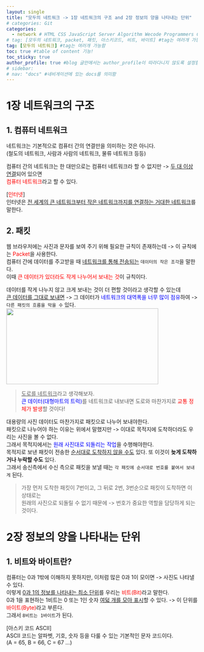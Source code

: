 ```yaml
---
layout: single
title: "모두의 네트워크 -> 1장 네트워크의 구조 and 2장 정보의 양을 나타내는 단위"
# categories: Git
categories:
  - network # HTML CSS JavaScript Server Algorithm Wecode Programmers CS vsCode
# tag: [모두의 네트워크, packet, 패킷, 아스키코드, 비트, 바이트] #tag는 여러개 가능함
tag: [모두의 네트워크] #tag는 여러개 가능함
toc: true #table of content 기능!
toc_sticky: true
author_profile: true #blog 글안에서는 author_profile이 따라다니지 않도록 설정함
# sidebar:
# nav: "docs" #네비게이션에 있는 docs를 의미함
---
```

# 1장 네트워크의 구조  
## 1. 컴퓨터 네트워크
네트워크는 기본적으로 컴퓨터 간의 연결만을 의미하는 것은 아니다.  
(철도의 네트워크, 사람과 사람의 네트워크, 물류 네트워크 등등)  

컴퓨터 간의 네트워크는 한 대만으로는 컴퓨터 네트워크라 할 수 없지만 -> <u>두 대 이상 연결</u>되어 있으면  
<span style="color:red">컴퓨터 네트워크</span>라고 할 수 있다.  

[<span style="color:red">인터넷</span>]   
인터넷은 <u>전 세계의 큰 네트워크부터 작은 네트워크까지를 연결하는 거대한 네트워크</u>를 말한다.  

## 2. 패킷
웹 브라우저에는 사진과 문자를 보여 주기 위해 필요한 규칙이 존재하는데 -> 이 규칙에는 <span style="color:red">Packet</span>을 사용한다.  
컴퓨터 간에 데이터를 주고받을 때 <u>네트워크를 통해 전송되는</u> `데이터의 작은 조각`을 말한다.  
이때 <span style="color:red">큰 데이터가 있더라도 작게 나누어서 보내는 것</span>이 규칙이다.  

데이터를 작게 나누지 않고 크게 보내는 것이 더 편할 것이라고 생각할 수 있는데  
<u>큰 데이터를 그대로 보내면</u> -> 그 데이터가 <span style="color:blue">네트워크의 대역폭을 너무 많이 점유</span>하여 ->  
`다른 패킷의 흐름을 막을 수` 있다.  
<img src="https://user-images.githubusercontent.com/87808288/164972161-b6df5bbf-c481-4c7f-94dd-d84c65e09181.png" width="400" height="200">  
> <u>도로를 네트워크</u>라고 생각해보자.  
<span style="color:blue">큰 데이터(대형마트의 트럭)</span>를 네트워크로 내보내면 도로와 마찬가지로 <span style="color:red">교통 정체가 발생</span>할 것이다!  

대용량의 사진 데이터도 마찬가지로 패킷으로 나누어 보내야한다.  
패킷으로 나누어야 하는 이유는 위에서 말했지만 -> 이대로 목적지에 도착하더라도 우리는 사진을 볼 수 없다.  
그래서 목적지에서는 <span style="color:blue">원래 사진대로 되돌리는 작업</span>을 수행해야한다.  
목적지로 보낸 패킷이 전송한 <u>순서대로 도착하지 않을 수도</u> 있다. 또 이것이 **늦게 도착하거나 누락할 수도** 있다.  
그래서 송신측에서 수신 측으로 패킷을 보낼 때는 `각 패킷에 순서대로 번호를 붙여서 보내게` 된다.  
> 가장 먼저 도착한 패킷이 7번이고, 그 뒤로 2번, 3번순으로 패킷이 도착하면 이 상태로는   
원래의 사진으로 되돌릴 수 없기 때문에 -> 번호가 중요한 역할을 담당하게 되는 것이다.  

# 2장 정보의 양을 나타내는 단위
## 1. 비트와 바이트란?  
컴퓨터는 0과 1밖에 이해하지 못하지만, 이처럼 많은 0과 1이 모이면 -> 사진도 나타낼 수 있다.  
이렇게 <u>0과 1의 정보를 나타내는 최소 단위</u>를 우리는 <span style="color:red">비트(Bit)</span>라고 말한다.  
0과 1을 표현하는 1비트는 0 또는 1인 숫자 <u>여덟 개를 모아 표시</u>할 수 있다. -> 이 단위를 <span style="color:red">바이트(Byte)</span>라고 부른다.  
그래서 `8비트는 1바이트`가 된다.  

[아스키 코드 ASCII]  
ASCII 코드는 알파벳, 기호, 숫자 등을 다룰 수 있는 기본적인 문자 코드이다.  
(A = 65, B = 66, C = 67 ...)  

<!-- ### 2. Link 넣기

```

유형 1: (설명어를 입력) : [gunhee's coding blog](https://gunhee-jeong.github.io/)
유형 2: (URL 자동연결) : <https://gunhee-jeong.github.io/>
유형 3: (동일 파일 내 '문단으로 이동') : [1. Header로 이동](###-1-header)

```

유형 1: (설명어를 입력) : [gunhee's coding blog](https://gunhee-jeong.github.io/)
유형 2: (URL 자동연결) : <https://gunhee-jeong.github.io/>
유형 3: (동일 파일 내 '문단으로 이동') : [1. Header로 이동](#1-header)
유형 3의 방법

1. 특수문자를 제거
2. 스페이스는 -로 바꾸고
3. 대문자는 소문자로!
   그래서 ### 1. Header -> #1-header

## Link: [google][https://www.google.com/]

### 3. 수평선

```

---

```

---

### 4. 라인 바꾸기

```

스페이스바를 2번 눌러주면 다음칸으로
이동할 수 있어요!

```

---

스페이스바를 2번 눌러주면
다음칸으로 이동할 수 있어요!

### 5. list 만들기

```

1. 1번
2. 2번
3. 3번

- 순서없는 list
  - 순서없는 list
    - 순서없는 list

```

1. 1번
2. 2번
3. 3번

- 순서없는 list
  - 순서없는 list
    - 순서없는 list

---

### 6. font 관련

```

**진하게** -> 볼드
_기울여서_ -> 이탤릭체
~~취소선~~ -> 취소선

<ul>밑줄넣기</ul> -> 밑줄
<span style="color:red">빨간 글씨</span> -> 글자색
이것이 `인라인` 입니다 -> 인라인 코드
```

**진하게** -> 볼드
_기울여서_ -> 이탤릭체
~~취소선~~ -> 취소선
<u>밑줄넣기</u> -> 밑줄
<span style="color:red">빨간 글씨</span>
이것이 `인라인` 입니다 -> 인라인 코드

---

### 7. 인용구문

```
> coding
>
> > JavaScript
> >
> > > 내가 프짱!
```

> coding
>
> > JavaScript
> >
> > > 내가 프짱!

---

### 8. 이미지 삽입

```
유형1: ('사이즈를 조절' -> HTML 태그 사용) : <img src="https://gunhee-jeong.github.io/assets/images/blogLogo.png" width="300" height="200">
유형2: (이미지 삽입 후 -> 링크 걸기)
[![이미지](https://gunhee-jeong.github.io/assets/images/blogLogo/blogLogo.png)](https://gunhee-jeong.github.io/)
```

유형1: ('사이즈를 조절' -> HTML 태그 사용) : <img src="https://gunhee-jeong.github.io/assets/images/blogLogo.png" width="300" height="200">
유형2: (이미지 삽입 후 -> 링크 걸기)
[![이미지](https://gunhee-jeong.github.io/assets/images/blogLogo.png)](https://gunhee-jeong.github.io/)

### 9. 표 만들기

```
||국어|영어|
| :--- | ---: | :--: |
|건희 | 100점 | 100점
|철수 | 100점 | 100점
```

|      |  국어 | 영어  |
| :--- | ----: | :---: |
| 건희 | 100점 | 100점 |
| 철수 | 100점 | 100점 |

> - header를 넣고 싶은 경우 ---을 사용하고 :을 이용하여 정렬에 사용함!

### 10. 토글 만들기

```
<details>
<summary>여기를 누르세요</summary>
<div markdown="1">
숨겨진 내용
</div>
</details>
```

<details>
<summary>여기를 누르세요</summary>
<div markdown="1">
숨겨진 내용
</div>
</details> -->
